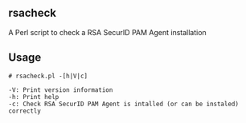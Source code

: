 rsacheck
--------

A Perl script to check a RSA SecurID PAM Agent installation

Usage
-----

	# rsacheck.pl -[h|V|c]

	-V: Print version information
	-h: Print help
	-c: Check RSA SecurID PAM Agent is intalled (or can be instaled) correctly

